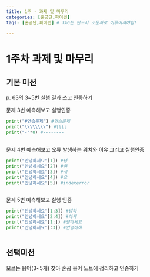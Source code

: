 ```yaml
---
title: 1주 - 과제 및 마무리
categories: [혼공단,파이썬]
tags: [혼공단,파이썬] # TAG는 반드시 소문자로 이루어져야함!

---
```


# 1주차 과제 및 마무리

## 기본 미션

p. 63의 3~5번 실행 결과 쓰고 인증하기

문제 3번 예측해보고 실행인증

```python
print("#연습문제") #연습문제
print("\\\\\\\\") #\\\\
print("-"*8) #--------
```

![]()

문제 4번 예측해보고 오류 발생하는 위치와 이유 그리고 실행인증

```python
print("안녕하세요"[1]) #녕
print("안녕하세요"[2]) #하
print("안녕하세요"[3]) #세
print("안녕하세요"[4]) #요
print("안녕하세요"[5]) #indexerror
```

![]()

문제 5번 예측해보고 실행 인증

```python
print("안녕하세요"[1:3]) #녕하
print("안녕하세요"[2:4]) #하세
print("안녕하세요"[1:]) #녕하세요
print("안녕하세요"[:3]) #안녕하하
```

![]()



## 선택미션

모르는 용어(3~5개) 찾아 혼공 용어 노트에 정리하고 인증하기


